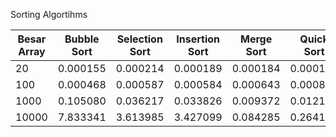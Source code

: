 Sorting Algortihms

| Besar Array | Bubble Sort | Selection Sort | Insertion Sort | Merge Sort | Quick Sort | Heap Sort | Radix Sort |
|---|---|---|---|---|---|---|---|
| 20 | 0.000155 | 0.000214 | 0.000189 | 0.000184 | 0.000170 | 0.000165 | 0.000164 |
| 100 | 0.000468 | 0.000587 | 0.000584 | 0.000643 | 0.000806 | 0.000521 | 0.000477 |
| 1000 | 0.105080 | 0.036217 | 0.033826 | 0.009372 | 0.012121 | 0.005274 | 0.003872 |
| 10000 | 7.833341 | 3.613985 | 3.427099 | 0.084285 | 0.264160 | 0.082037 | 0.042481 |
